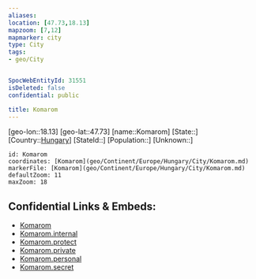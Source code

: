 ```yaml
---
aliases: 
location: [47.73,18.13]
mapzoom: [7,12] 
mapmarker: city 
type: City
tags:
- geo/City


SpocWebEntityId: 31551
isDeleted: false
confidential: public

title: Komarom
---
```

[geo-lon::18.13]
[geo-lat::47.73]
[name::Komarom]
[State::]
[Country::[Hungary](geo/Continent/Europe/Hungary.md)]
[StateId::]
[Population::]
[Unknown::]


```leaflet
id: Komarom
coordinates: [Komarom](geo/Continent/Europe/Hungary/City/Komarom.md)
markerFile: [Komarom](geo/Continent/Europe/Hungary/City/Komarom.md)
defaultZoom: 11 
maxZoom: 18
```


## Confidential Links & Embeds: 
- [Komarom](../../../../../../_public/geo/Continent/Europe/Hungary/City/Komarom.md) 
- [Komarom.internal](../../../../../../_internal/geo/Continent/Europe/Hungary/City/Komarom.internal.md) 
- [Komarom.protect](../../../../../../_protect/geo/Continent/Europe/Hungary/City/Komarom.protect.md) 
- [Komarom.private](../../../../../../_private/geo/Continent/Europe/Hungary/City/Komarom.private.md) 
- [Komarom.personal](../../../../../../_personal/geo/Continent/Europe/Hungary/City/Komarom.personal.md) 
- [Komarom.secret](../../../../../../_secret/geo/Continent/Europe/Hungary/City/Komarom.secret.md) 
